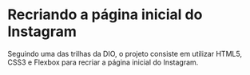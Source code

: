 # Recriando a página inicial do Instagram

Seguindo uma das trilhas da DIO, o projeto consiste em utilizar HTML5, CSS3 e Flexbox para recriar a página inicial do Instagram. 
